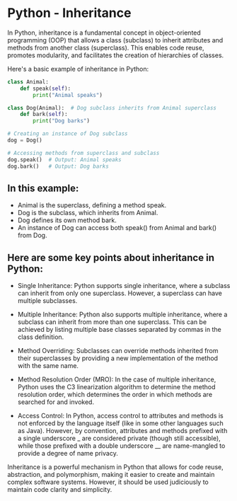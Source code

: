 # Python - Inheritance
In Python, inheritance is a fundamental concept in object-oriented programming (OOP) that allows a class (subclass) to inherit attributes and methods from another class (superclass). This enables code reuse, promotes modularity, and facilitates the creation of hierarchies of classes.

Here's a basic example of inheritance in Python:
```python
class Animal:
    def speak(self):
        print("Animal speaks")

class Dog(Animal):  # Dog subclass inherits from Animal superclass
    def bark(self):
        print("Dog barks")

# Creating an instance of Dog subclass
dog = Dog()

# Accessing methods from superclass and subclass
dog.speak()  # Output: Animal speaks
dog.bark()   # Output: Dog barks
```

## In this example:

- Animal is the superclass, defining a method speak.
- Dog is the subclass, which inherits from Animal.
- Dog defines its own method bark.
- An instance of Dog can access both speak() from Animal and bark() from Dog.

## Here are some key points about inheritance in Python:
- Single Inheritance: Python supports single inheritance, where a subclass can inherit from only one superclass. However, a superclass can have multiple subclasses.

- Multiple Inheritance: Python also supports multiple inheritance, where a subclass can inherit from more than one superclass. This can be achieved by listing multiple base classes separated by commas in the class definition.

- Method Overriding: Subclasses can override methods inherited from their superclasses by providing a new implementation of the method with the same name.

- Method Resolution Order (MRO): In the case of multiple inheritance, Python uses the C3 linearization algorithm to determine the method resolution order, which determines the order in which methods are searched for and invoked.

- Access Control: In Python, access control to attributes and methods is not enforced by the language itself (like in some other languages such as Java). However, by convention, attributes and methods prefixed with a single underscore _ are considered private (though still accessible), while those prefixed with a double underscore __ are name-mangled to provide a degree of name privacy.

Inheritance is a powerful mechanism in Python that allows for code reuse, abstraction, and polymorphism, making it easier to create and maintain complex software systems. However, it should be used judiciously to maintain code clarity and simplicity.
